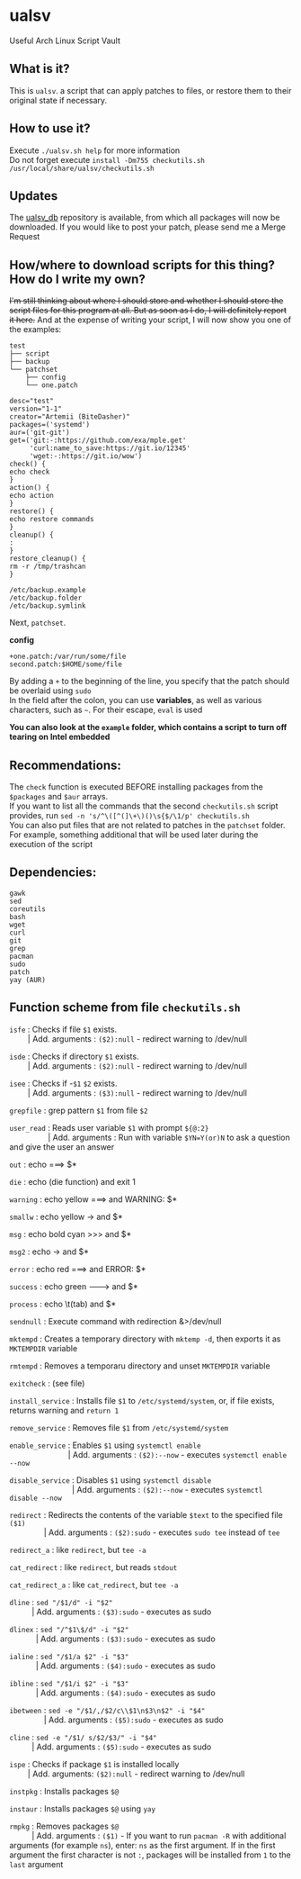 # ualsv
Useful Arch Linux Script Vault

## What is it?
This is `ualsv`. a script that can apply patches to files, or restore them to their original state if necessary.

## How to use it?
Execute `./ualsv.sh help` for more information \
Do not forget execute `install -Dm755 checkutils.sh /usr/local/share/ualsv/checkutils.sh`

## Updates
The [ualsv_db](https://github.com/BiteDasher/ualsv_db.git) repository is available, from which all packages will now be downloaded. If you would like to post your patch, please send me a Merge Request

## How/where to download scripts for this thing? How do I write my own?
~~I'm still thinking about where I should store and whether I should store the script files for this program at all. But as soon as I do, I will definitely report it here.~~  And at the expense of writing your script, I will now show you one of the examples:
```
test
├── script
├── backup
└── patchset
    ├── config
    └── one.patch

```
```
desc="test"
version="1-1"
creator="Artemii (BiteDasher)"
packages=('systemd')
aur=('git-git')
get=('git:-:https://github.com/exa/mple.get'
     'curl:name_to_save:https://git.io/12345'
     'wget:-:https://git.io/wow')
check() {
echo check
}
action() {
echo action
}
restore() {
echo restore commands
}
cleanup() {
:
}
restore_cleanup() {
rm -r /tmp/trashcan
}
```
```
/etc/backup.example
/etc/backup.folder
/etc/backup.symlink
```

Next, `patchset`.

**config**
```
+one.patch:/var/run/some/file
second.patch:$HOME/some/file
```
By adding a `+` to the beginning of the line, you specify that the patch should be overlaid using `sudo` \
In the field after the colon, you can use **variables**, as well as various characters, such as `~`. For their escape, `eval` is used

**You can also look at the `example` folder, which contains a script to turn off tearing on Intel embedded**

## Recommendations:
The `check` function is executed BEFORE installing packages from the `$packages` and `$aur` arrays. \
If you want to list all the commands that the second `checkutils.sh` script provides, run `sed -n 's/^\([^(]\+\)()\s{$/\1/p' checkutils.sh` \
You can also put files that are not related to patches in the `patchset` folder. For example, something additional that will be used later during the execution of the script


## Dependencies:
`gawk` \
`sed` \
`coreutils` \
`bash` \
`wget` \
`curl` \
`git` \
`grep` \
`pacman` \
`sudo` \
`patch` \
`yay (AUR)`

## Function scheme from file `checkutils.sh`
`isfe` : Checks if file `$1` exists. \
`    ` | Add. arguments : `($2):null` - redirect warning to /dev/null

`isde` : Checks if directory `$1` exists. \
`    ` | Add. arguments : `($2):null` - redirect warning to /dev/null

`isee` : Checks if -`$1` `$2` exists. \
`    ` | Add. arguments : `($3):null` - redirect warning to /dev/null

`grepfile` : grep pattern `$1` from file `$2`

`user_read` : Reads user variable `$1` with prompt `${@:2}` \
`         ` | Add. arguments : Run with variable `$YN=Y(or)N` to ask a question and give the user an answer

`out` : echo ===> $\*

`die` : echo (die function) and exit 1

`warning` : echo yellow ===> and WARNING: $\*

`smallw` : echo yellow -> and $\*

`msg` : echo bold cyan >>> and $\*

`msg2` : echo -> and $\*

`error` : echo red ===> and ERROR: $\*

`success` : echo green ---> and $\*

`process` : echo \t(tab) and $\*

`sendnull` : Execute command with redirection &\>/dev/null

`mktempd` : Creates a temporary directory with `mktemp -d`, then exports it as `MKTEMPDIR` variable

`rmtempd` : Removes a temporaru directory and unset `MKTEMPDIR` variable

`exitcheck` : (see file)

`install_service` : Installs file `$1` to `/etc/systemd/system`, or, if file exists, returns warning and `return 1`

`remove_service` : Removes file `$1` from `/etc/systemd/system`

`enable_service` : Enables `$1` using `systemctl enable` \
`              ` | Add. arguments : `($2):--now` - executes `systemctl enable --now`

`disable_service` : Disables `$1` using `systemctl disable` \
`               ` | Add. arguments : `($2):--now` - executes `systemctl disable --now`

`redirect` : Redirects the contents of the variable `$text` to the specified file `($1)` \
`        ` | Add. arguments : `($2):sudo` - executes `sudo tee` instead of `tee`

`redirect_a` : like `redirect`, but `tee -a`

`cat_redirect` : like `redirect`, but reads `stdout`

`cat_redirect_a` : like `cat_redirect`, but `tee -a`

`dline` : `sed "/$1/d" -i "$2"` \
`     ` | Add. arguments : `($3):sudo` - executes as sudo

`dlinex` : `sed "/^$1\$/d" -i "$2"` \
`      ` | Add. arguments : `($3):sudo` - executes as sudo

`ialine` : `sed "/$1/a $2" -i "$3"` \
`      ` | Add. arguments : `($4):sudo` - executes as sudo

`ibline` : `sed "/$1/i $2" -i "$3"` \
`      ` | Add. arguments : `($4):sudo` - executes as sudo

`ibetween` : `sed -e "/$1/,/$2/c\\$1\n$3\n$2" -i "$4"` \
`        ` | Add. arguments : `($5):sudo` - executes as sudo

`cline` : `sed -e "/$1/ s/$2/$3/" -i "$4"` \
`     ` | Add. arguments : `($5):sudo` - executes as sudo

`ispe` : Checks if package `$1` is installed locally \
`    ` | Add. arguments: `($2):null` - redirect warning to /dev/null

`instpkg` : Installs packages `$@`

`instaur` : Installs packages `$@` using `yay`

`rmpkg` : Removes packages `$@` \
`     ` | Add. arguments : `($1)` - If you want to run `pacman -R` with additional arguments (for example `ns`), enter: `ns` as the first argument. If in the first argument the first character is not `:`, packages will be installed from `1` to the `last` argument
